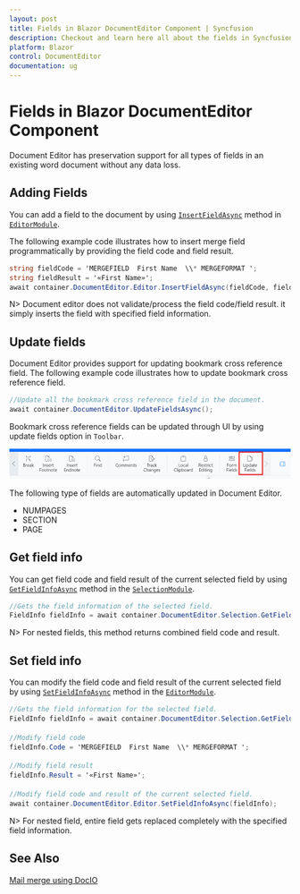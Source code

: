 ```yaml
---
layout: post
title: Fields in Blazor DocumentEditor Component | Syncfusion
description: Checkout and learn here all about the fields in Syncfusion Blazor DocumentEditor component and more.
platform: Blazor
control: DocumentEditor
documentation: ug
---
```


# Fields in Blazor DocumentEditor Component

Document Editor has preservation support for all types of fields in an existing word document without any data loss.

## Adding Fields

You can add a field to the document by using [`InsertFieldAsync`](https://help.syncfusion.com/cr/blazor/Syncfusion.Blazor.DocumentEditor.EditorModule.html#Syncfusion_Blazor_DocumentEditor_EditorModule_InsertFieldAsync_System_String_System_String_) method in [`EditorModule`](https://help.syncfusion.com/cr/blazor/Syncfusion.Blazor.DocumentEditor.EditorModule.html).

The following example code illustrates how to insert merge field programmatically by providing the field code and field result.

```csharp
string fieldCode = 'MERGEFIELD  First Name  \\* MERGEFORMAT ';
string fieldResult = '«First Name»';
await container.DocumentEditor.Editor.InsertFieldAsync(fieldCode, fieldResult);
```

N> Document editor does not validate/process the field code/field result. it simply inserts the field with specified field information.

## Update fields

Document Editor provides support for updating bookmark cross reference field. The following example code illustrates how to update bookmark cross reference field.

```csharp
//Update all the bookmark cross reference field in the document.
await container.DocumentEditor.UpdateFieldsAsync();
```

Bookmark cross reference fields can be updated through UI by using update fields option in `Toolbar`.

![Update bookmark cross reference field.](images/updatefields.png)

The following type of fields are automatically updated in Document Editor.

* NUMPAGES
* SECTION
* PAGE

## Get field info

You can get field code and field result of the current selected field by using [`GetFieldInfoAsync`](https://help.syncfusion.com/cr/blazor/Syncfusion.Blazor.DocumentEditor.SelectionModule.html#Syncfusion_Blazor_DocumentEditor_SelectionModule_GetFieldInfoAsync) method in the [`SelectionModule`](https://help.syncfusion.com/cr/blazor/Syncfusion.Blazor.DocumentEditor.SelectionModule.html).

```csharp
//Gets the field information of the selected field.
FieldInfo fieldInfo = await container.DocumentEditor.Selection.GetFieldInfoAsync();
```

N> For nested fields, this method returns combined field code and result.

## Set field info

You can modify the field code and field result of the current selected field by using [`SetFieldInfoAsync`](https://help.syncfusion.com/cr/blazor/Syncfusion.Blazor.DocumentEditor.EditorModule.html#Syncfusion_Blazor_DocumentEditor_EditorModule_SetFieldInfoAsync_Syncfusion_Blazor_DocumentEditor_FieldInfo_) method in the [`EditorModule`](https://help.syncfusion.com/cr/blazor/Syncfusion.Blazor.DocumentEditor.EditorModule.html).

```csharp
//Gets the field information for the selected field.
FieldInfo fieldInfo = await container.DocumentEditor.Selection.GetFieldInfoAsync();

//Modify field code
fieldInfo.Code = 'MERGEFIELD  First Name  \\* MERGEFORMAT ';

//Modify field result
fieldInfo.Result = '«First Name»';

//Modify field code and result of the current selected field.
await container.DocumentEditor.Editor.SetFieldInfoAsync(fieldInfo);
```

N> For nested field, entire field gets replaced completely with the specified field information.

## See Also

[Mail merge using DocIO](https://help.syncfusion.com/file-formats/docio/working-with-mail-merge)